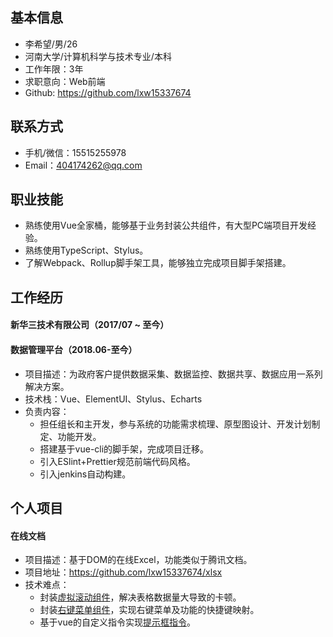 ## 基本信息

 - 李希望/男/26
 - 河南大学/计算机科学与技术专业/本科
 - 工作年限：3年
 - 求职意向：Web前端
 - Github: https://github.com/lxw15337674

## 联系方式

- 手机/微信：15515255978
- Email：404174262@qq.com

## 职业技能

- 熟练使用Vue全家桶，能够基于业务封装公共组件，有大型PC端项目开发经验。
- 熟练使用TypeScript、Stylus。
- 了解Webpack、Rollup脚手架工具，能够独立完成项目脚手架搭建。

## 工作经历

#### 新华三技术有限公司（2017/07 ~ 至今）

#### 数据管理平台（2018.06-至今）

- 项目描述：为政府客户提供数据采集、数据监控、数据共享、数据应用一系列解决方案。
- 技术栈：Vue、ElementUI、Stylus、Echarts
- 负责内容：
  - 担任组长和主开发，参与系统的功能需求梳理、原型图设计、开发计划制定、功能开发。
  - 搭建基于vue-cli的脚手架，完成项目迁移。
  - 引入ESlint+Prettier规范前端代码风格。
  - 引入jenkins自动构建。

## 个人项目

#### 在线文档

- 项目描述：基于DOM的在线Excel，功能类似于腾讯文档。
- 项目地址：https://github.com/lxw15337674/xlsx
- 技术难点：
  - 封装[虚拟滚动组件](https://github.com/lxw15337674/v-virtualScroller)，解决表格数据量大导致的卡顿。
  - 封装[右键菜单组件](https://github.com/lxw15337674/v-tip)，实现右键菜单及功能的快捷键映射。
  - 基于vue的自定义指令实现[提示框指令](https://github.com/lxw15337674/v-tip)。